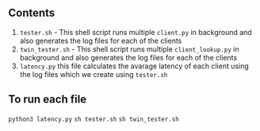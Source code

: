 ## Contents

1) `tester.sh` -  This shell script runs multiple `client.py` in background and also generates the log files for each of the clients
2) `twin_tester.sh` - This shell script runs multiple `client_lookup.py` in background and also generates the log files for each of the clients
3) `latency.py` this file calculates the avarage latency of each client using the log files which we create using `tester.sh` 


## To run each file

```python3 latency.py```
```sh tester.sh```
```sh twin_tester.sh```
